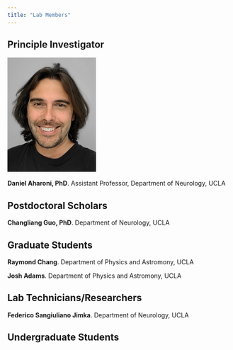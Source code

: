```yaml
---
title: "Lab Members"
---
```


## Principle Investigator

![image](/People/DAharoni.jpg)

**Daniel Aharoni, PhD**. Assistant Professor, Department of Neurology, UCLA

## Postdoctoral Scholars

**Changliang Guo, PhD**. Department of Neurology, UCLA

## Graduate Students

**Raymond Chang**. Department of Physics and Astromony, UCLA

**Josh Adams**. Department of Physics and Astromony, UCLA

## Lab Technicians/Researchers

**Federico Sangiuliano Jimka**. Department of Neurology, UCLA

## Undergraduate Students


